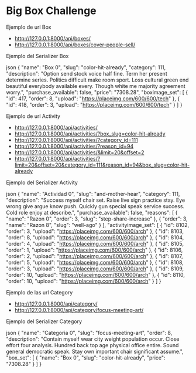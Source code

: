# Big Box Challenge

Ejemplo de url Box

- http://127.0.0.1:8000/api/boxes/
- http://127.0.0.1:8000/api/boxes/cover-people-sell/

Ejemplo del Serializer Box

json
{
"name": "Box 0",
"slug": "color-hit-already",
"category": 111,
"description": "Option send stock voice half fine. Term her present determine series. Politics difficult make room sport. Loss cultural green end beautiful everybody available every. Though white me majority agreement worry.",
"purchase_available": false,
"price": "7308.28",
"boximage_set": [
{
"id": 417,
"order": 8,
"upload": "https://placeimg.com/600/600/tech"
},
{
"id": 418,
"order": 3,
"upload": "https://placeimg.com/600/600/tech"
}
]
}

Ejemplo de url Activity

- http://127.0.0.1:8000/api/activities/
- http://127.0.0.1:8000/api/activities/?box_slug=color-hit-already
- http://127.0.0.1:8000/api/activities/?category_id=111
- http://127.0.0.1:8000/api/activities/?reason_id=94
- http://127.0.0.1:8000/api/activities/&limit=20&offset=2
- http://127.0.0.1:8000/api/activities/?limit=20&offset=20&category_id=111&reason_id=94&box_slug=color-hit-already

Ejemplo del Serializer Activity

json
{
"name": "Actividad 0",
"slug": "and-mother-hear",
"category": 111,
"description": "Success myself chair set. Raise live sign practice stay. Eye wrong give argue know push. Quickly gun special speak service success. Cold role enjoy at describe.",
"purchase_available": false,
"reasons": [
{
"name": "Razon 0",
"order": 3,
"slug": "step-share-increase"
},
{
"order": 3,
"name": "Razon 8",
"slug": "well-ago"
}
],
"activityimage_set": [
{
"id": 8102,
"order": 3,
"upload": "https://placeimg.com/600/600/arch"
},
{
"id": 8103,
"order": 8,
"upload": "https://placeimg.com/600/600/arch"
},
{
"id": 8104,
"order": 4,
"upload": "https://placeimg.com/600/600/arch"
},
{
"id": 8105,
"order": 1,
"upload": "https://placeimg.com/600/600/arch"
},
{
"id": 8106,
"order": 2,
"upload": "https://placeimg.com/600/600/arch"
},
{
"id": 8107,
"order": 5,
"upload": "https://placeimg.com/600/600/arch"
},
{
"id": 8108,
"order": 3,
"upload": "https://placeimg.com/600/600/arch"
},
{
"id": 8109,
"order": 10,
"upload": "https://placeimg.com/600/600/arch"
},
{
"id": 8110,
"order": 10,
"upload": "https://placeimg.com/600/600/arch"
}
]
}

Ejemplo de las url Category

- http://127.0.0.1:8000/api/category/
- http://127.0.0.1:8000/api/category/focus-meeting-art/

Ejemplo del Serializer Category

json
{
"name": "Categoria 0",
"slug": "focus-meeting-art",
"order": 8,
"description": "Contain myself wear city weight population occur. Close effort four analysis. Hundred back top age physical office entire. Sound general democratic speak. Stay own important chair significant assume.",
"box_set": [
{
"name": "Box 0",
"slug": "color-hit-already",
"price": "7308.28"
}
]
}
